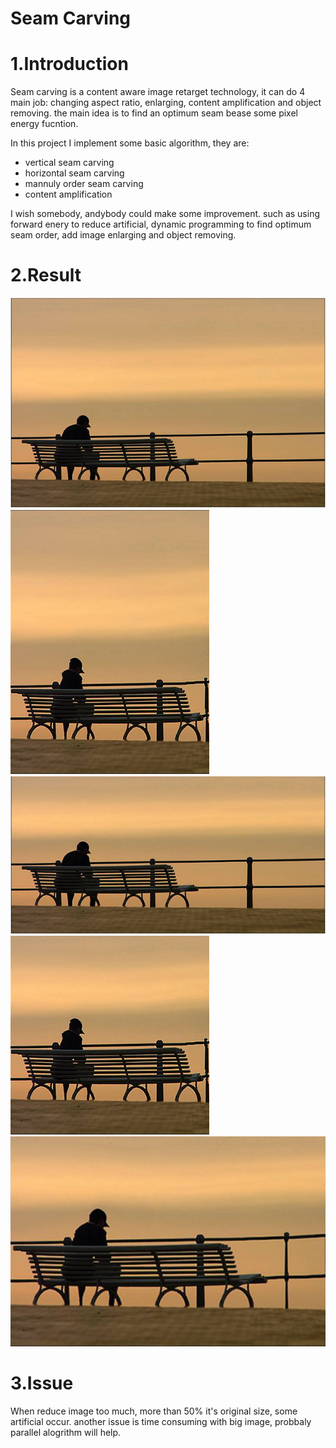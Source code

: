Seam Carving
============
1.Introduction
==========================================================================================================================
Seam carving is a content aware image retarget technology, it can do 4 main job: changing aspect ratio, enlarging, content
amplification and object removing. the main idea is to find an optimum seam bease some pixel energy fucntion.

In this project I implement some basic algorithm, they are:
* vertical seam carving
* horizontal seam carving
* mannuly order seam carving
* content amplification
  
I wish somebody, andybody could make some improvement. such as using forward enery to reduce artificial, dynamic programming
to find optimum seam order, add image enlarging and object removing.

2.Result
==========================================================================================================================
![ Original ](https://github.com/tpys/seam-carving/raw/master/bench.png)
![Vertical Seam Carving](https://github.com/tpys/seam-carving/raw/master/-v.png)
![Horizontal Seam Carving](https://github.com/tpys/seam-carving/raw/master/-h.png)
![Mannuly Order Seam Carving](https://github.com/tpys/seam-carving/raw/master/-b.png)
![Content Amplification](https://github.com/tpys/seam-carving/raw/master/-a.png)

3.Issue
==========================================================================================================================
When reduce image too much, more than 50% it's original size, some artificial occur. 
another issue is time consuming with big image, probbaly parallel alogrithm will help.
